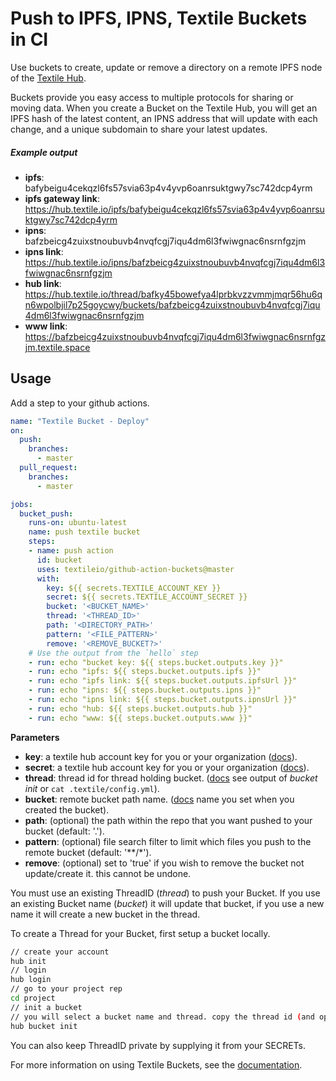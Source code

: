 # Push to IPFS, IPNS, Textile Buckets in CI

Use buckets to create, update or remove a directory on a remote IPFS node of the [Textile Hub](https://docs.textile.io/).

Buckets provide you easy access to multiple protocols for sharing or moving data. When you create a Bucket on the Textile Hub, you will get an IPFS hash of the latest content, an IPNS address that will update with each change, and a unique subdomain to share your latest updates.

##### Example output

- **ipfs**: bafybeigu4cekqzl6fs57svia63p4v4yvp6oanrsuktgwy7sc742dcp4yrm
- **ipfs gateway link**: https://hub.textile.io/ipfs/bafybeigu4cekqzl6fs57svia63p4v4yvp6oanrsuktgwy7sc742dcp4yrm
- **ipns**: bafzbeicg4zuixstnoubuvb4nvqfcgj7iqu4dm6l3fwiwgnac6nsrnfgzjm
- **ipns link**: https://hub.textile.io/ipns/bafzbeicg4zuixstnoubuvb4nvqfcgj7iqu4dm6l3fwiwgnac6nsrnfgzjm
- **hub link**: https://hub.textile.io/thread/bafky45bowefya4lprbkvzzvmmjmqr56hu6qn6wpolbjil7p25goycwy/buckets/bafzbeicg4zuixstnoubuvb4nvqfcgj7iqu4dm6l3fwiwgnac6nsrnfgzjm
- **www link**: https://bafzbeicg4zuixstnoubuvb4nvqfcgj7iqu4dm6l3fwiwgnac6nsrnfgzjm.textile.space

## Usage

Add a step to your github actions.

```yml
name: "Textile Bucket - Deploy"
on:
  push:
    branches:
      - master
  pull_request:
    branches:
      - master

jobs:
  bucket_push:
    runs-on: ubuntu-latest
    name: push textile bucket
    steps:
    - name: push action
      id: bucket
      uses: textileio/github-action-buckets@master
      with:
        key: ${{ secrets.TEXTILE_ACCOUNT_KEY }}
        secret: ${{ secrets.TEXTILE_ACCOUNT_SECRET }}
        bucket: '<BUCKET_NAME>'
        thread: '<THREAD_ID>'
        path: '<DIRECTORY_PATH>'
        pattern: '<FILE_PATTERN>'
        remove: '<REMOVE_BUCKET?>'
    # Use the output from the `hello` step
    - run: echo "bucket key: ${{ steps.bucket.outputs.key }}"
    - run: echo "ipfs: ${{ steps.bucket.outputs.ipfs }}"
    - run: echo "ipfs link: ${{ steps.bucket.outputs.ipfsUrl }}"
    - run: echo "ipns: ${{ steps.bucket.outputs.ipns }}"
    - run: echo "ipns link: ${{ steps.bucket.outputs.ipnsUrl }}"
    - run: echo "hub: ${{ steps.bucket.outputs.hub }}"
    - run: echo "www: ${{ steps.bucket.outputs.www }}"
```

**Parameters**

- **key**: a textile hub account key for you or your organization ([docs](https://docs.textile.io/hub/app-apis/)).
- **secret**: a textile hub account key for you or your organization ([docs](https://docs.textile.io/hub/app-apis/)).
- **thread**: thread id for thread holding bucket. ([docs](https://docs.textile.io/hub/cli/hub_buck_init/) see output of _bucket init_ or `cat .textile/config.yml`).
- **bucket**: remote bucket path name. ([docs](https://docs.textile.io/hub/cli/hub_buck_init/) name you set when you created the bucket).
- **path**: (optional) the path within the repo that you want pushed to your bucket (default: '.').
- **pattern**: (optional) file search filter to limit which files you push to the remote bucket (default: '**/*').
- **remove**: (optional) set to 'true' if you wish to remove the bucket not update/create it. this cannot be undone.

You must use an existing ThreadID (_thread_) to push your Bucket. If you use an existing Bucket name (_bucket_) it will update that bucket, if you use a new name it will create a new bucket in the thread.

To create a Thread for your Bucket, first setup a bucket locally.

```bash
// create your account
hub init
// login
hub login
// go to your project rep
cd project
// init a bucket
// you will select a bucket name and thread. copy the thread id (and optionally the same name) to use as parameters here.
hub bucket init
```

You can also keep ThreadID private by supplying it from your SECRETs.

For more information on using Textile Buckets, see the [documentation](https://docs.textile.io/hub/buckets).
